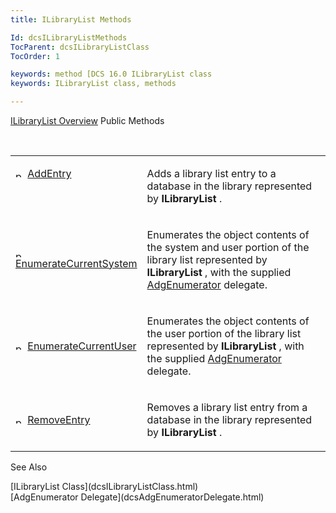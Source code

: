 ```yaml
---
title: ILibraryList Methods

Id: dcsILibraryListMethods
TocParent: dcsILibraryListClass
TocOrder: 1

keywords: method [DCS 16.0 ILibraryList class
keywords: ILibraryList class, methods

---
```


[ILibraryList Overview](dcsILibraryListClass.html) 
Public Methods

<br />

<table class="dtTABLE" id="table3" x-use-null-cells="x-use-null-cells" style="border-spacing: 0px" cellspacing="0">
          <colgroup span="1">
            <col span="1" style="WIDTH: 30%" />
            <col span="1" style="WIDTH: 70%" />
          </colgroup>
          <tr valign="top">
            <td colspan="1" rowspan="1">

<img alt="public property" src="../Images/PUBLIC%20METHOD.GIF" x-maintain-ratio="TRUE" width="15" height="11" border="0" /> [AddEntry](dcsILibraryListClassAddEntryMethod.html)
</td>
            <td colspan="1" rowspan="1">

Adds a library list entry to a database in the library represented by **ILibraryList** . 
</td>
          </tr>
          <tr>
            <td colspan="1" rowspan="1">

<img alt="public property" src="../Images/PUBLIC%20METHOD.GIF" x-maintain-ratio="TRUE" width="15" height="11" border="0" /> [EnumerateCurrentSystem](dcsILibraryListClassEnumerateCurrentSystemMethod.html)
</td>
            <td colspan="1" rowspan="1">

Enumerates the object contents of the system and user portion of the library list represented by **ILibraryList** , with the supplied [ AdgEnumerator](dcsAdgEnumeratorDelegate.html) delegate.
</td>
          </tr>
          <tr>
            <td colspan="1" rowspan="1">

<img alt="public property" src="../Images/PUBLIC%20METHOD.GIF" x-maintain-ratio="TRUE" width="15" height="11" border="0" /> [EnumerateCurrentUser](dcsILibraryListClassEnumerateCurrentUserMethod.html)
</td>
            <td colspan="1" rowspan="1">

Enumerates the object contents of the user portion of the library list represented by **ILibraryList** , with the supplied [ AdgEnumerator](dcsAdgEnumeratorDelegate.html) delegate. 
</td>
          </tr>
          <tr>
            <td colspan="1" rowspan="1">

<img height="11" alt="public property" src="../Images/PUBLIC%20METHOD.GIF" width="15" border="0" x-maintain-ratio="TRUE" /> [RemoveEntry](dcsILibraryListClassRemoveEntryMethod.html)
</td>
            <td colspan="1" rowspan="1">

Removes a library list entry from a database in the library represented by **ILibraryList** .
</td>
          </tr>
</table>

See Also

<dl />
      [ILibraryList Class](dcsILibraryListClass.html)
      <br />
      [AdgEnumerator Delegate](dcsAdgEnumeratorDelegate.html)

